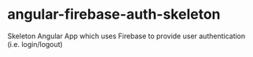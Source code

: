# angular-firebase-auth-skeleton
Skeleton Angular App which uses Firebase to provide user authentication (i.e. login/logout) 
